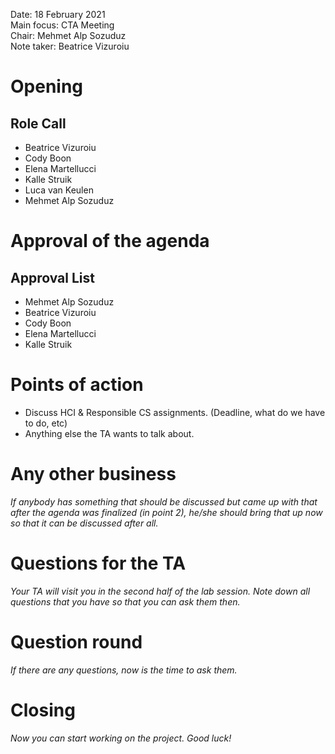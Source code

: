 Date:           18 February 2021  
Main focus:     CTA Meeting  
Chair:          Mehmet Alp Sozuduz  
Note taker:     Beatrice Vizuroiu  

# Opening
## Role Call
- Beatrice Vizuroiu
- Cody Boon
- Elena Martellucci
- Kalle Struik
- Luca van Keulen 
- Mehmet Alp Sozuduz

# Approval of the agenda
## Approval List
- Mehmet Alp Sozuduz
- Beatrice Vizuroiu
- Cody Boon
- Elena Martellucci
- Kalle Struik

# Points of action
- Discuss HCI & Responsible CS assignments. (Deadline, what do we have to do, etc)
- Anything else the TA wants to talk about.

# Any other business
*If anybody has something that should be discussed but came up with that after the agenda was finalized (in point 2), he/she should bring that up now so that it can be discussed after all.*

# Questions for the TA
*Your TA will visit you in the second half of the lab session. Note down all questions that you have so that you can ask them then.*

# Question round
*If there are any questions, now is the time to ask them.*

# Closing
*Now you can start working on the project. Good luck!*
